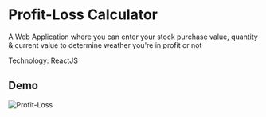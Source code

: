 # Profit-Loss Calculator

A Web Application where you can enter your stock purchase value, quantity & current value to determine weather you're in profit or not

Technology: ReactJS

## Demo

![Profit-Loss](https://user-images.githubusercontent.com/70641781/182917445-ed8bad2c-8b1d-45ef-b73f-46edfcee3d80.gif)
